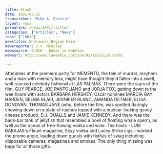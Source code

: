 ```yaml
---
title: Slush
date: 2001-03-23
transcriber: "Mika A. Epstein"
layout: news
permalink: /news/2001/:title/
categories: ["Articles", "News"]
tags: ["2001"]
newstitle: Whaleness Begins Here
newsreporter: J.V. McAuley
newssource: SLUSH - Babes in Babylon
newsurl: http://www.laweekly.com/ink/01/18/slush.shtml

---
```

Attendees at the premiere party for MEMENTO, the tale of murder, mayhem and a man with memory loss, might have thought they'd fallen into a swell, well-stocked celebrity fishbowl at LAS PALMAS. There were the stars of the film, GUY PEARCE, JOE PANTOLIANO and JORJA FOX, getting down to the wee hours with actors BARBARA HERSHEY, Oscar nominee MARCIA GAY HARDEN, SELMA BLAIR, JENNIFER BLANC, AMANDA DETMER, ELISA DONOVAN, THOMAS JANE (who, before the film, was spotted daringly chowing down on a plate of nachos topped with a nuclear-looking gooey cheese product), D.J. QUALLS and JAMIE KENNEDY. And there was the back-bar tank of jellyfish that resembled a bowl of floating whale sperm, as well as the ocean of free-flowing vodka and wine. The hosts - LUIS BARAJAS's Flaunt magazine, Skyy vodka and Lucky Strike cigs - worked the promo angle, loading down guests with fistfuls of swag including disposable cameras, magazines and smokes. The only thing missing was bags for all those gifts.
